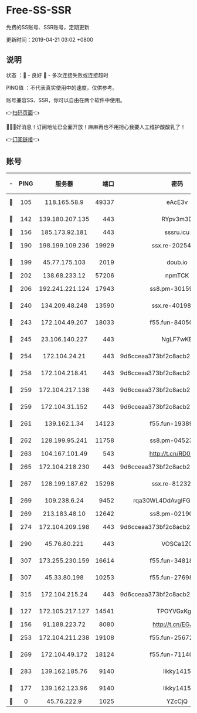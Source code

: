 # Free-SS-SSR

免费的SS账号、SSR账号，定期更新

更新时间：2019-04-21 03:02 +0800

## 说明

状态     ：🙂 - 良好 🙁 - 多次连接失败或连接超时

PING值   ：不代表真实使用中的速度，仅供参考。

账号兼容SS、SSR，你可以自由在两个软件中使用。

👉[扫码页面](https://liesauer.github.io/Free-SS-SSR/)👈

🎉🎉🎉好消息！订阅地址已全面开放！麻麻再也不用担心我要人工维护酸酸乳了！

👉[订阅链接](https://www.liesauer.net/yogurt/subscribe?ACCESS_TOKEN=DAYxR3mMaZAsaqUb)👈

## 账号

|-|PING|服务器|端口|密码|加密方式|区域|
|:----:|:----:|:-----:|-----:|:----:|:----:|:----:|
|🙂|105|118.165.58.9|49337|eAcE3v|chacha20-ietf|TW|
|🙂|142|139.180.207.135|443|RYpv3m3D|aes-256-cfb|JP|
|🙂|156|185.173.92.181|443|sssru.icu|rc4-md5|RU|
|🙂|190|198.199.109.236|19929|ssx.re-20254148|aes-256-cfb|US|
|🙂|199|45.77.175.103|2019|doub.io|aes-128-ctr|SG|
|🙂|202|138.68.233.12|57206|npmTCK|rc4-md5|US|
|🙂|206|192.241.221.124|17943|ss8.pm-30159735|aes-256-cfb|US|
|🙂|240|134.209.48.248|13590|ssx.re-40198259|aes-256-cfb|US|
|🙂|243|172.104.49.207|18033|f55.fun-84050556|aes-256-cfb|SG|
|🙂|245|23.106.140.227|443|NgLF7wKB|aes-256-cfb|US|
|🙂|254|172.104.24.21|443|9d6cceaa373bf2c8acb22e60b6a58be6|aes-256-cfb|US|
|🙂|258|172.104.218.41|443|9d6cceaa373bf2c8acb22e60b6a58be6|aes-256-cfb|US|
|🙂|259|172.104.217.138|443|9d6cceaa373bf2c8acb22e60b6a58be6|aes-256-cfb|US|
|🙂|259|172.104.31.152|443|9d6cceaa373bf2c8acb22e60b6a58be6|aes-256-cfb|US|
|🙂|261|139.162.1.34|14123|f55.fun-19389187|aes-256-cfb|SG|
|🙂|262|128.199.95.241|11758|ss8.pm-04523881|aes-256-cfb|SG|
|🙂|263|104.167.101.49|543|http://t.cn/RD0D7sx|rc4-md5|CA|
|🙂|265|172.104.218.230|443|9d6cceaa373bf2c8acb22e60b6a58be6|aes-256-cfb|US|
|🙂|267|128.199.187.62|15298|ssx.re-81232665|aes-256-cfb|SG|
|🙂|269|109.238.6.24|9452|rqa30WL4DdAvgIFG6Fs3znzTa|aes-256-cfb|FR|
|🙂|269|213.183.48.10|12642|ss8.pm-02190555|rc4-md5|RU|
|🙂|274|172.104.209.198|443|9d6cceaa373bf2c8acb22e60b6a58be6|aes-256-cfb|US|
|🙂|290|45.76.80.221|443|VOSCa1ZG|aes-256-cfb|DE|
|🙂|307|173.255.230.159|16614|f55.fun-34818706|aes-256-cfb|US|
|🙂|307|45.33.80.198|10253|f55.fun-27698547|aes-256-cfb|US|
|🙂|315|172.104.215.24|443|9d6cceaa373bf2c8acb22e60b6a58be6|aes-256-cfb|US|
|🙂|127|172.105.217.127|14541|TPOYVGxKglpi|aes-256-cfb|JP|
|🙂|156|91.188.223.72|8080|http://t.cn/EGJIyrl|rc4-md5|RU|
|🙂|253|172.104.211.238|19108|f55.fun-25672801|aes-256-cfb|US|
|🙂|269|172.104.49.172|18124|f55.fun-71140477|aes-256-cfb|SG|
|🙂|283|139.162.185.76|9140|likky1415|aes-256-cfb|DE|
|🙁|177|139.162.123.96|9140|likky1415|aes-256-cfb|JP|
|🙁|0|45.76.222.9|1025|YZcCjQ|rc4-md5|JP|
